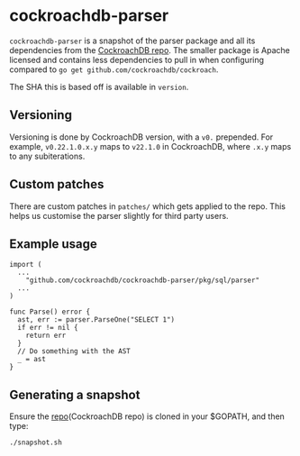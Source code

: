 # cockroachdb-parser

`cockroachdb-parser` is a snapshot of the parser package and
all its dependencies from the [CockroachDB repo](repo). The
smaller package is Apache licensed and contains less dependencies
to pull in when configuring compared to `go get github.com/cockroachdb/cockroach`.

The SHA this is based off is available in `version`.

## Versioning

Versioning is done by CockroachDB version, with a `v0.` prepended.
For example, `v0.22.1.0.x.y` maps to `v22.1.0` in CockroachDB, where
`.x.y` maps to any subiterations.

## Custom patches

There are custom patches in `patches/` which gets applied to the repo.
This helps us customise the parser slightly for third party users.

## Example usage

```
import (
  ...
	"github.com/cockroachdb/cockroachdb-parser/pkg/sql/parser"
  ...
)

func Parse() error {
  ast, err := parser.ParseOne("SELECT 1")
  if err != nil {
    return err
  }
  // Do something with the AST
  _ = ast
}
```

## Generating a snapshot

Ensure the [repo](CockroachDB repo) is cloned in your $GOPATH, and then type:

```sh
./snapshot.sh
```

[repo]: https://github.com/cockroachdb/cockroach
